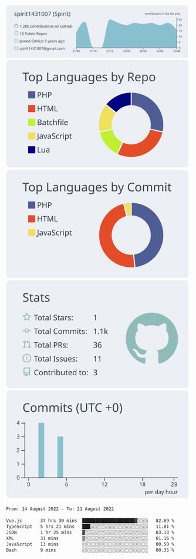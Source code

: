 [![](https://raw.githubusercontent.com/spirit1431007/spirit1431007/master/profile-summary-card-output/nord_bright/0-profile-details.svg)](https://git.io/spiritx)
[![](https://raw.githubusercontent.com/spirit1431007/spirit1431007/master/profile-summary-card-output/nord_bright/1-repos-per-language.svg)](https://git.io/spiritx) [![](https://raw.githubusercontent.com/spirit1431007/spirit1431007/master/profile-summary-card-output/nord_bright/2-most-commit-language.svg)](https://git.io/spiritx)
[![](https://raw.githubusercontent.com/spirit1431007/spirit1431007/master/profile-summary-card-output/nord_bright/3-stats.svg)](https://git.io/spiritx) [![](https://raw.githubusercontent.com/spirit1431007/spirit1431007/master/profile-summary-card-output/nord_bright/4-productive-time.svg)](https://git.io/spiritx)

<!--START_SECTION:waka-->

```text
From: 14 August 2022 - To: 21 August 2022

Vue.js       37 hrs 30 mins  ████████████████████▓░░░░   82.69 %
TypeScript   5 hrs 21 mins   ███░░░░░░░░░░░░░░░░░░░░░░   11.81 %
JSON         1 hr 25 mins    ▓░░░░░░░░░░░░░░░░░░░░░░░░   03.13 %
XML          31 mins         ▒░░░░░░░░░░░░░░░░░░░░░░░░   01.16 %
JavaScript   13 mins         ░░░░░░░░░░░░░░░░░░░░░░░░░   00.50 %
Bash         9 mins          ░░░░░░░░░░░░░░░░░░░░░░░░░   00.35 %
```

<!--END_SECTION:waka-->
